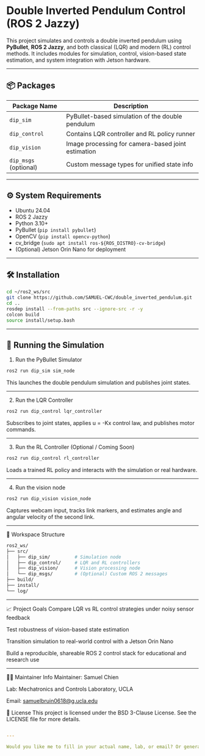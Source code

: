 # Double Inverted Pendulum Control (ROS 2 Jazzy)

This project simulates and controls a double inverted pendulum using **PyBullet**, **ROS 2 Jazzy**, and both classical (LQR) and modern (RL) control methods. It includes modules for simulation, control, vision-based state estimation, and system integration with Jetson hardware.

---

## 📦 Packages

| Package Name         | Description                                         |
|----------------------|-----------------------------------------------------|
| `dip_sim`            | PyBullet-based simulation of the double pendulum    |
| `dip_control`        | Contains LQR controller and RL policy runner        |
| `dip_vision`         | Image processing for camera-based joint estimation  |
| `dip_msgs` (optional) | Custom message types for unified state info         |

---

## ⚙️ System Requirements

- Ubuntu 24.04
- ROS 2 Jazzy
- Python 3.10+
- PyBullet (`pip install pybullet`)
- OpenCV (`pip install opencv-python`)
- cv_bridge (`sudo apt install ros-${ROS_DISTRO}-cv-bridge`)
- (Optional) Jetson Orin Nano for deployment

---

## 🛠️ Installation

```bash
cd ~/ros2_ws/src
git clone https://github.com/SAMUEL-CWC/double_inverted_pendulum.git
cd ..
rosdep install --from-paths src --ignore-src -r -y
colcon build
source install/setup.bash
```

---

## 🚀 Running the Simulation
1. Run the PyBullet Simulator
```bash
ros2 run dip_sim sim_node
```
This launches the double pendulum simulation and publishes joint states.

---

2. Run the LQR Controller
```bash
ros2 run dip_control lqr_controller
```
Subscribes to joint states, applies u = -Kx control law, and publishes motor commands.

---

3. Run the RL Controller (Optional / Coming Soon)
```bash
ros2 run dip_control rl_controller
```
Loads a trained RL policy and interacts with the simulation or real hardware.

---

4. Run the vision node
```bash
ros2 run dip_vision vision_node
```
Captures webcam input, tracks link markers, and estimates angle and angular velocity of the second link.

---

📂 Workspace Structure
```bash
ros2_ws/
├── src/
│   ├── dip_sim/         # Simulation node
│   ├── dip_control/     # LQR and RL controllers
│   ├── dip_vision/      # Vision processing node
│   └── dip_msgs/        # (Optional) Custom ROS 2 messages
├── build/
├── install/
└── log/
```

---

📈 Project Goals
Compare LQR vs RL control strategies under noisy sensor feedback

Test robustness of vision-based state estimation

Transition simulation to real-world control with a Jetson Orin Nano

Build a reproducible, shareable ROS 2 control stack for educational and research use

---

👨‍🔬 Maintainer Info
Maintainer: Samuel Chien

Lab: Mechatronics and Controls Laboratory, UCLA

Email: samuelbruin0618@g.ucla.edu

📜 License
This project is licensed under the BSD 3-Clause License.
See the LICENSE file for more details.
```yaml

---

Would you like me to fill in your actual name, lab, or email? Or generate this as a file you can drop right into your repo?
```
